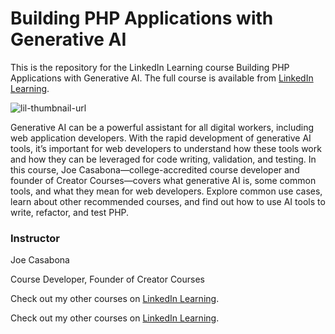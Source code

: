 # Building PHP Applications with Generative AI
This is the repository for the LinkedIn Learning course Building PHP Applications with Generative AI. The full course is available from [LinkedIn Learning][lil-course-url].

![lil-thumbnail-url] 

Generative AI can be a powerful assistant for all digital workers, including web application developers. With the rapid development of generative AI tools, it’s important for web developers to understand how these tools work and how they can be leveraged for code writing, validation, and testing. In this course, Joe Casabona—college-accredited course developer and founder of Creator Courses—covers what generative AI is, some common tools, and what they mean for web developers. Explore common use cases, learn about other recommended courses, and find out how to use AI tools to write, refactor, and test PHP.


### Instructor

Joe Casabona

Course Developer, Founder of Creator Courses

                            

Check out my other courses on [LinkedIn Learning](https://www.linkedin.com/learning/instructors/joe-casabona?u=104).

                            

Check out my other courses on [LinkedIn Learning]().

[lil-course-url]: https://www.linkedin.com/learning/building-php-applications-with-generative-ai
[lil-thumbnail-url]: https://media.licdn.com/dms/image/D560DAQFNS19neoqiYw/learning-public-crop_675_1200/0/1712337853048?e=2147483647&v=beta&t=R5oejNO06eT0qVJGHr7GoeQ3g6pN5q13LBz1IUXGO28
